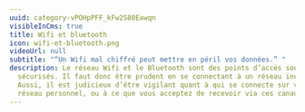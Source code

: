 ```yaml
---
uuid: category-vPOHpPFF_kFw2S80Eawqn
visibleInCms: true
title: Wifi et bluetooth
icon: wifi-et-bluetooth.png
videoUrl: null
subtitle: "“Un Wifi mal chiffré peut mettre en péril vos données.” "
description: Le réseau Wifi et le Bluetooth sont des points d’accès souvent peu
  sécurisés. Il faut donc être prudent en se connectant à un réseau inconnu.
  Aussi, il est judicieux d’être vigilant quant à qui se connecte sur votre
  réseau personnel, ou à ce que vous acceptez de recevoir via ces canaux.
---
```

